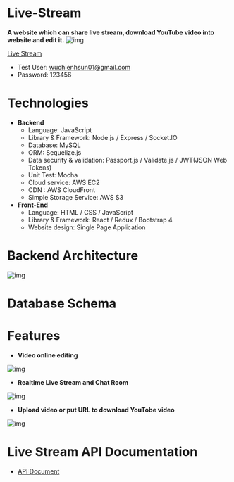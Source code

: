 # Live-Stream
**A website which can share live stream, download YouTube video into website and edit it.**
![img](https://i.imgur.com/clQLbnR.jpg)

[Live Stream](https://www.wuhsun.com "Title")

* Test User: wuchienhsun01@gmail.com
* Password: 123456

# Technologies

* **Backend**
  * Language: JavaScript
  * Library & Framework: Node.js / Express / Socket.IO
  * Database: MySQL
  * ORM: Sequelize.js
  * Data security & validation: Passport.js / Validate.js / JWT(JSON Web Tokens)
  * Unit Test: Mocha
  * Cloud service: AWS EC2
  * CDN : AWS CloudFront
  * Simple Storage Service: AWS S3
* **Front-End**
  * Language: HTML / CSS / JavaScript
  * Library & Framework: React / Redux / Bootstrap 4
  * Website design: Single Page Application
# Backend Architecture

![img](https://i.imgur.com/Xso78Xg.png)

# Database Schema



# Features


* **Video online editing**

![img](https://i.imgur.com/PuwVSHp.png)

* **Realtime Live Stream and Chat Room**

![img](https://i.imgur.com/uJ44Wql.png)

* **Upload video or put URL to download YouTobe video**

![img](https://i.imgur.com/m0oHlb6.png)




# Live Stream API Documentation
* [API Document](https://www.wuhsun.com "Title")

